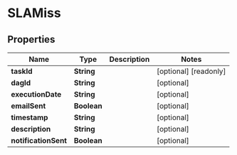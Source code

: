

# SLAMiss

## Properties

Name | Type | Description | Notes
------------ | ------------- | ------------- | -------------
**taskId** | **String** |  |  [optional] [readonly]
**dagId** | **String** |  |  [optional]
**executionDate** | **String** |  |  [optional]
**emailSent** | **Boolean** |  |  [optional]
**timestamp** | **String** |  |  [optional]
**description** | **String** |  |  [optional]
**notificationSent** | **Boolean** |  |  [optional]



